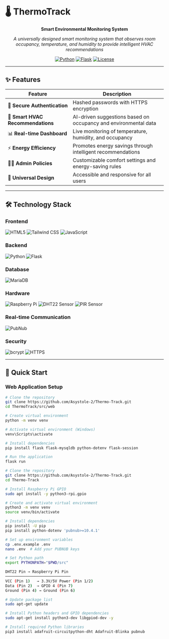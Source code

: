 # 🌡️ ThermoTrack

<div align="center">

**Smart Environmental Monitoring System**

*A universally designed smart monitoring system that observes room occupancy, temperature, and humidity to provide intelligent HVAC recommendations*

[![Python](https://img.shields.io/badge/Python-3.8+-3776AB?logo=python&logoColor=white)](https://python.org)
[![Flask](https://img.shields.io/badge/Flask-2.0+-000000?logo=flask&logoColor=white)](https://flask.palletsprojects.com/)
[![License](https://img.shields.io/badge/License-MIT-blue.svg)](LICENSE)

</div>

---

## ✨ Features

| Feature | Description |
|---------|-------------|
| 🔐 **Secure Authentication** | Hashed passwords with HTTPS encryption |
| 🧠 **Smart HVAC Recommendations** | AI-driven suggestions based on occupancy and environmental data |
| 📊 **Real-time Dashboard** | Live monitoring of temperature, humidity, and occupancy |
| ⚡ **Energy Efficiency** | Promotes energy savings through intelligent recommendations |
| 👨‍💼 **Admin Policies** | Customizable comfort settings and energy-saving rules |
| 📱 **Universal Design** | Accessible and responsive for all users |

---

## 🛠️ Technology Stack

### **Frontend**
![HTML5](https://img.shields.io/badge/HTML5-E34F26?logo=html5&logoColor=white)
![Tailwind CSS](https://img.shields.io/badge/Tailwind_CSS-38B2AC?logo=tailwindcss&logoColor=white)
![JavaScript](https://img.shields.io/badge/JavaScript-F7DF1E?logo=javascript&logoColor=black)

### **Backend**
![Python](https://img.shields.io/badge/Python-3776AB?logo=python&logoColor=white)
![Flask](https://img.shields.io/badge/Flask-000000?logo=flask&logoColor=white)

### **Database**
![MariaDB](https://img.shields.io/badge/MariaDB-003545?logo=mariadb&logoColor=white)

### **Hardware**
![Raspberry Pi](https://img.shields.io/badge/Raspberry%20Pi-A22846?logo=raspberrypi&logoColor=white)
![DHT22 Sensor](https://img.shields.io/badge/DHT22_Sensor-00BFFF?logo=sensors&logoColor=white)
![PIR Sensor](https://img.shields.io/badge/PIR_Sensor-FF4500?logo=sensors&logoColor=white)

### **Real-time Communication**
![PubNub](https://img.shields.io/badge/PubNub-E61C3F?logo=pubnub&logoColor=white)

### **Security**
![bcrypt](https://img.shields.io/badge/bcrypt-00BFA6?logo=lock&logoColor=white)
![HTTPS](https://img.shields.io/badge/HTTPS-00599C?logo=ssl&logoColor=white)

---

## 🚀 Quick Start

### **Web Application Setup**

```bash
# Clone the repository
git clone https://github.com/Asystole-2/Thermo-Track.git
cd ThermoTrack/src/web

# Create virtual environment
python -m venv venv

# Activate virtual environment (Windows)
venv\Scripts\activate

# Install dependencies
pip install flask flask-mysqldb python-dotenv flask-session

# Run the application
flask run

# Clone the repository
git clone https://github.com/Asystole-2/Thermo-Track.git
cd Thermo-Track

# Install Raspberry Pi GPIO
sudo apt install -y python3-rpi.gpio

# Create and activate virtual environment
python3 -m venv venv
source venv/bin/activate

# Install dependencies
pip install -U pip
pip install python-dotenv 'pubnub>=10.4.1'

# Set up environment variables
cp .env.example .env
nano .env  # Add your PUBNUB keys

# Set Python path
export PYTHONPATH="$PWD/src"

DHT22 Pin → Raspberry Pi Pin
─────────────────────────────
VCC (Pin 1)   → 3.3V/5V Power (Pin 1/2)
Data (Pin 2)  → GPIO 4 (Pin 7)
Ground (Pin 4) → Ground (Pin 6)

# Update package list
sudo apt-get update

# Install Python headers and GPIO dependencies
sudo apt-get install python3-dev libgpiod-dev -y

# Install required Python libraries
pip3 install adafruit-circuitpython-dht Adafruit-Blinka pubnub
